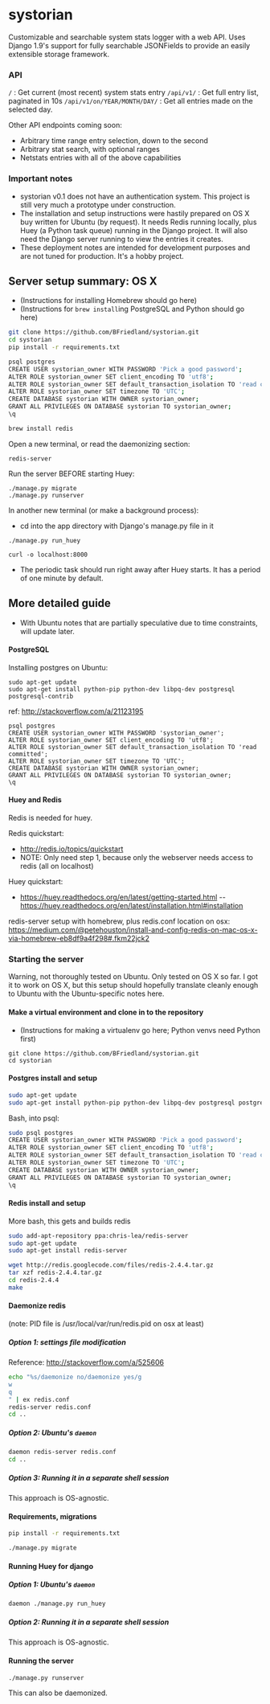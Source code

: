 # systorian
Customizable and searchable system stats logger with a web API. Uses Django 1.9's support for fully searchable JSONFields to provide an easily extensible storage framework.

### API
`/` : Get current (most recent) system stats entry
`/api/v1/` : Get full entry list, paginated in 10s
`/api/v1/on/YEAR/MONTH/DAY/` : Get all entries made on the selected day.

Other API endpoints coming soon:
- Arbitrary time range entry selection, down to the second
- Arbitrary stat search, with optional ranges
- Netstats entries with all of the above capabilities

### Important notes
- systorian v0.1 does not have an authentication system. This project is still very much a prototype under construction.
- The installation and setup instructions were hastily prepared on OS X buy written for Ubuntu (by request). It needs Redis running locally, plus Huey (a Python task queue) running in the Django project. It will also need the Django server running to view the entries it creates.
- These deployment notes are intended for development purposes and are not tuned for production. It's a hobby project.

## Server setup summary: OS X
- (Instructions for installing Homebrew should go here)
- (Instructions for `brew install`ing PostgreSQL and Python should go here)
```bash
git clone https://github.com/BFriedland/systorian.git
cd systorian
pip install -r requirements.txt

psql postgres
CREATE USER systorian_owner WITH PASSWORD 'Pick a good password';
ALTER ROLE systorian_owner SET client_encoding TO 'utf8';
ALTER ROLE systorian_owner SET default_transaction_isolation TO 'read committed';
ALTER ROLE systorian_owner SET timezone TO 'UTC';
CREATE DATABASE systorian WITH OWNER systorian_owner;
GRANT ALL PRIVILEGES ON DATABASE systorian TO systorian_owner;
\q

brew install redis
```

Open a new terminal, or read the daemonizing section:

`redis-server`

Run the server BEFORE starting Huey:
```
./manage.py migrate
./manage.py runserver
```

In another new terminal (or make a background process):
- cd into the app directory with Django's manage.py file in it
```
./manage.py run_huey

curl -o localhost:8000
```
- The periodic task should run right away after Huey starts. It has a period of one minute by default.

## More detailed guide
- With Ubuntu notes that are partially speculative due to time constraints, will update later.

#### PostgreSQL

Installing postgres on Ubuntu:
```
sudo apt-get update
sudo apt-get install python-pip python-dev libpq-dev postgresql postgresql-contrib
```

ref: http://stackoverflow.com/a/21123195
```
psql postgres
CREATE USER systorian_owner WITH PASSWORD 'systorian_owner';
ALTER ROLE systorian_owner SET client_encoding TO 'utf8';
ALTER ROLE systorian_owner SET default_transaction_isolation TO 'read committed';
ALTER ROLE systorian_owner SET timezone TO 'UTC';
CREATE DATABASE systorian WITH OWNER systorian_owner;
GRANT ALL PRIVILEGES ON DATABASE systorian TO systorian_owner;
\q
```

#### Huey and Redis

Redis is needed for huey.

Redis quickstart:
- http://redis.io/topics/quickstart
- NOTE: Only need step 1, because only the webserver needs access to redis (all on localhost)

Huey quickstart:
- https://huey.readthedocs.org/en/latest/getting-started.html
-- https://huey.readthedocs.org/en/latest/installation.html#installation

redis-server setup with homebrew, plus redis.conf location on osx: https://medium.com/@petehouston/install-and-config-redis-on-mac-os-x-via-homebrew-eb8df9a4f298#.fkm22jck2

### Starting the server

Warning, not thoroughly tested on Ubuntu. Only tested on OS X so far.
I got it to work on OS X, but this setup should hopefully translate cleanly enough to Ubuntu with the Ubuntu-specific notes here.

#### Make a virtual environment and clone in to the repository
- (Instructions for making a virtualenv go here; Python venvs need Python first)
```
git clone https://github.com/BFriedland/systorian.git
cd systorian
```

#### Postgres install and setup
```bash
sudo apt-get update
sudo apt-get install python-pip python-dev libpq-dev postgresql postgresql-contrib
```

Bash, into psql:
```bash
sudo psql postgres
CREATE USER systorian_owner WITH PASSWORD 'Pick a good password';
ALTER ROLE systorian_owner SET client_encoding TO 'utf8';
ALTER ROLE systorian_owner SET default_transaction_isolation TO 'read committed';
ALTER ROLE systorian_owner SET timezone TO 'UTC';
CREATE DATABASE systorian WITH OWNER systorian_owner;
GRANT ALL PRIVILEGES ON DATABASE systorian TO systorian_owner;
\q
```

#### Redis install and setup
More bash, this gets and builds redis
```bash
sudo add-apt-repository ppa:chris-lea/redis-server
sudo apt-get update
sudo apt-get install redis-server

wget http://redis.googlecode.com/files/redis-2.4.4.tar.gz
tar xzf redis-2.4.4.tar.gz
cd redis-2.4.4
make
```

#### Daemonize redis
(note: PID file is /usr/local/var/run/redis.pid on osx at least)

##### Option 1: settings file modification
Reference: http://stackoverflow.com/a/525606
```bash
echo "%s/daemonize no/daemonize yes/g
w
q
" | ex redis.conf
redis-server redis.conf
cd ..
```

##### Option 2: Ubuntu's `daemon`
```bash
daemon redis-server redis.conf
cd ..
```

##### Option 3: Running it in a separate shell session
This approach is OS-agnostic.

#### Requirements, migrations
```bash
pip install -r requirements.txt

./manage.py migrate
```

#### Running Huey for django
##### Option 1: Ubuntu's `daemon`
```bash
daemon ./manage.py run_huey
```
##### Option 2: Running it in a separate shell session
This approach is OS-agnostic.

#### Running the server
```bash
./manage.py runserver
```
This can also be daemonized.
